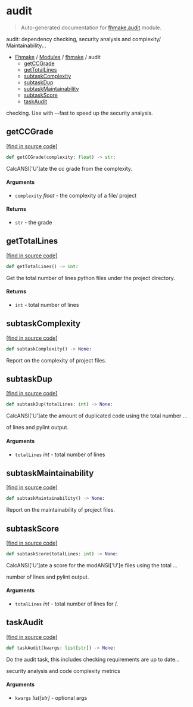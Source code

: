 # audit

> Auto-generated documentation for [fhmake.audit](../../fhmake/audit.py) module.

audit: dependency checking, security analysis and complexity/ Maintainability...

- [Fhmake](../README.md#fhmake-index) / [Modules](../README.md#fhmake-modules) / [fhmake](index.md#fhmake) / audit
    - [getCCGrade](#getccgrade)
    - [getTotalLines](#gettotallines)
    - [subtaskComplexity](#subtaskcomplexity)
    - [subtaskDup](#subtaskdup)
    - [subtaskMaintainability](#subtaskmaintainability)
    - [subtaskScore](#subtaskscore)
    - [taskAudit](#taskaudit)

checking. Use with --fast to speed up the security analysis.

## getCCGrade

[[find in source code]](../../fhmake/audit.py#L76)

```python
def getCCGrade(complexity: float) -> str:
```

CalcANSI['U']ate the cc grade from the complexity.

#### Arguments

- `complexity` *float* - the complexity of a file/ project

#### Returns

- `str` - the grade

## getTotalLines

[[find in source code]](../../fhmake/audit.py#L17)

```python
def getTotalLines() -> int:
```

Get the total number of lines python files under the project directory.

#### Returns

- `int` - total number of lines

## subtaskComplexity

[[find in source code]](../../fhmake/audit.py#L88)

```python
def subtaskComplexity() -> None:
```

Report on the complexity of project files.

## subtaskDup

[[find in source code]](../../fhmake/audit.py#L115)

```python
def subtaskDup(totalLines: int) -> None:
```

CalcANSI['U']ate the amount of duplicated code using the total number ...

of lines and pylint output.

#### Arguments

- `totalLines` *int* - total number of lines

## subtaskMaintainability

[[find in source code]](../../fhmake/audit.py#L101)

```python
def subtaskMaintainability() -> None:
```

Report on the maintainability of project files.

## subtaskScore

[[find in source code]](../../fhmake/audit.py#L32)

```python
def subtaskScore(totalLines: int) -> None:
```

CalcANSI['U']ate a score for the modANSI['U']e files using the total ...

number of lines and pylint output.

#### Arguments

- `totalLines` *int* - total number of lines for /.

## taskAudit

[[find in source code]](../../fhmake/audit.py#L134)

```python
def taskAudit(kwargs: list[str]) -> None:
```

Do the audit task, this includes checking requirements are up to date...

security analysis and code complexity metrics

#### Arguments

- `kwargs` *list[str]* - optional args
